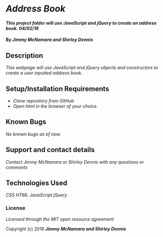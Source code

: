 # _Address Book_

#### _This project folder will use JavaScript and jQuery to create an address book.  04/02/18_

#### By _**Jimmy McNamara and Shirley Dennis**_

## Description

_This webpage will use JavaScript and jQuery objects and constructors to create a user inputted address book._

## Setup/Installation Requirements

* _Clone repository from GitHub_
* _Open html in the browser of your choice._

## Known Bugs

_No known bugs as of now._

## Support and contact details

_Contact Jimmy McNamara or Shirley Dennis with any questions or comments_

## Technologies Used

_CSS_
_HTML_
_JavaScript_
_jQuery_

### License

*Licensed through the MIT open resource agreement*

Copyright (c) 2018 **_Jimmy McNamara and Shirley Dennis_**
